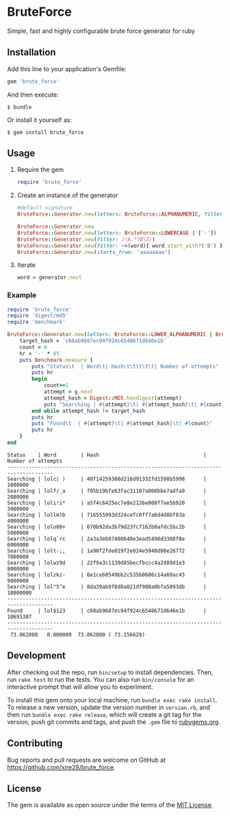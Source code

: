 # BruteForce

Simple, fast and highly configurable brute force generator for ruby

## Installation

Add this line to your application's Gemfile:

```ruby
gem 'brute_force'
```

And then execute:

    $ bundle

Or install it yourself as:

    $ gem install brute_force

## Usage

1. Require the gem

	```ruby
	require 'brute_force'
	```

2. Create an instance of the generator

	```ruby
	#default signature
	BruteForce::Generator.new(letters: BruteForce::ALPHANUMERIC, filter: nil, starts_from: '')

	BruteForce::Generator.new
	BruteForce::Generator.new(letters: BruteForce::LOWERCASE | ['-'])
	BruteForce::Generator.new(filter: /\A.*?B\Z/)
	BruteForce::Generator.new(filter: ->(word){ word.start_with?('B') })
	BruteForce::Generator.new(starts_from: 'aaaaaaaa')
	```

3. Iterate

	```ruby
	word = generator.next
	```

### Example

```ruby
require 'brute_force'
require 'digest/md5'
require 'benchmark'

BruteForce::Generator.new(letters: BruteForce::LOWER_ALPHANUMERIC | BruteForce::ASCII_SYMBOL, starts_from: 'lolaaaa').tap do |g|
	target_hash = 'c68ab9687ec94f924c6548671d646e1b'
	count = 0
	hr = '-' * 85
	puts Benchmark.measure {
		puts "Status\t  | Word\t| Hash\t\t\t\t\t| Number of attempts"
		puts hr
		begin
			count+=1
			attempt = g.next
			attempt_hash = Digest::MD5.hexdigest(attempt)
			puts "Searching | #{attempt}\t| #{attempt_hash}\t| #{count}" if count % 1000000 == 0
		end while attempt_hash != target_hash
		puts hr
		puts "Found\t  | #{attempt}\t| #{attempt_hash}\t| #{count}"
		puts hr
	}
end
```

```
Status    | Word        | Hash                                  | Number of attempts
-------------------------------------------------------------------------------------
Searching | lolc| )     | 40f14259308d216d91332fd1598b5998      | 1000000
Searching | lolf/_a     | f05b19bfe63fac31107a000bbe7adfa9      | 2000000
Searching | loli!i*     | a5f4c6425ec7e8e2126e008f7ae5b920      | 3000000
Searching | lollm)b     | 716555993d324cefc0ff7a6d4d8bf83a      | 4000000
Searching | lolo80+     | 670b92da3b79d23fc7162b0afdc5bc2b      | 5000000
Searching | lolq`rc     | 2a3a3e607480640e3ead5490d3388f8e      | 6000000
Searching | lolt-;,     | 1a90f2fde019f2e024e5940d08e26772      | 7000000
Searching | lolwz9d     | 22f9a3c1139d85becfbccc4a2d89d1e3      | 8000000
Searching | lolzkz-     | 6e1ceb0549bb2c535b0686c14a60ac43      | 9000000
Searching | lol"5^e     | 8da39ab9f8d8a021df908a0bfa5093db      | 10000000
-------------------------------------------------------------------------------------
Found     | lol$123     | c68ab9687ec94f924c6548671d646e1b      | 10691387
-------------------------------------------------------------------------------------
 73.062000   0.000000  73.062000 ( 73.156629)
```

## Development

After checking out the repo, run `bin/setup` to install dependencies. Then, run `rake test` to run the tests. You can also run `bin/console` for an interactive prompt that will allow you to experiment.

To install this gem onto your local machine, run `bundle exec rake install`. To release a new version, update the version number in `version.rb`, and then run `bundle exec rake release`, which will create a git tag for the version, push git commits and tags, and push the `.gem` file to [rubygems.org](https://rubygems.org).

## Contributing

Bug reports and pull requests are welcome on GitHub at https://github.com/xire28/brute_force.


## License

The gem is available as open source under the terms of the [MIT License](http://opensource.org/licenses/MIT).


